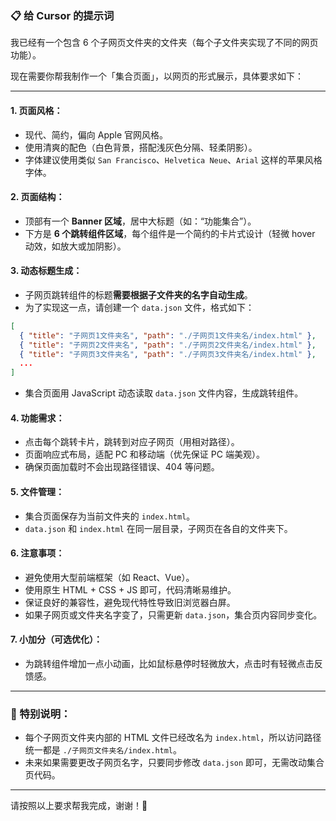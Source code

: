 ### 📋 给 Cursor 的提示词

我已经有一个包含 6 个子网页文件夹的文件夹（每个子文件夹实现了不同的网页功能）。

现在需要你帮我制作一个「集合页面」，以网页的形式展示，具体要求如下：

---

#### 1. 页面风格：
- 现代、简约，偏向 Apple 官网风格。
- 使用清爽的配色（白色背景，搭配浅灰色分隔、轻柔阴影）。
- 字体建议使用类似 `San Francisco`、`Helvetica Neue`、`Arial` 这样的苹果风格字体。

#### 2. 页面结构：
- 顶部有一个 **Banner 区域**，居中大标题（如：“功能集合”）。
- 下方是 **6 个跳转组件区域**，每个组件是一个简约的卡片式设计（轻微 hover 动效，如放大或加阴影）。

#### 3. 动态标题生成：
- 子网页跳转组件的标题**需要根据子文件夹的名字自动生成**。
- 为了实现这一点，请创建一个 `data.json` 文件，格式如下：

```json
[
  { "title": "子网页1文件夹名", "path": "./子网页1文件夹名/index.html" },
  { "title": "子网页2文件夹名", "path": "./子网页2文件夹名/index.html" },
  { "title": "子网页3文件夹名", "path": "./子网页3文件夹名/index.html" },
  ...
]
```

- 集合页面用 JavaScript 动态读取 `data.json` 文件内容，生成跳转组件。

#### 4. 功能需求：
- 点击每个跳转卡片，跳转到对应子网页（用相对路径）。
- 页面响应式布局，适配 PC 和移动端（优先保证 PC 端美观）。
- 确保页面加载时不会出现路径错误、404 等问题。

#### 5. 文件管理：
- 集合页面保存为当前文件夹的 `index.html`。
- `data.json` 和 `index.html` 在同一层目录，子网页在各自的文件夹下。

#### 6. 注意事项：
- 避免使用大型前端框架（如 React、Vue）。
- 使用原生 HTML + CSS + JS 即可，代码清晰易维护。
- 保证良好的兼容性，避免现代特性导致旧浏览器白屏。
- 如果子网页或文件夹名字变了，只需更新 `data.json`，集合页内容同步变化。

#### 7. 小加分（可选优化）：
- 为跳转组件增加一点小动画，比如鼠标悬停时轻微放大，点击时有轻微点击反馈感。

---

### 📢 特别说明：
- 每个子网页文件夹内部的 HTML 文件已经改名为 `index.html`，所以访问路径统一都是 `./子网页文件夹名/index.html`。
- 未来如果需要更改子网页名字，只要同步修改 `data.json` 即可，无需改动集合页代码。

---

请按照以上要求帮我完成，谢谢！🎯
